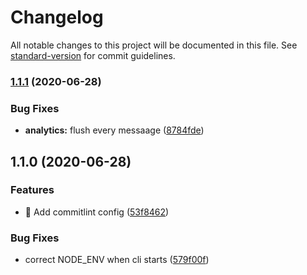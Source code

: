 # Changelog

All notable changes to this project will be documented in this file. See [standard-version](https://github.com/conventional-changelog/standard-version) for commit guidelines.

### [1.1.1](https://github.com/5-27-45/git2wall/compare/v1.1.0...v1.1.1) (2020-06-28)


### Bug Fixes

* **analytics:** flush every messaage ([8784fde](https://github.com/5-27-45/git2wall/commit/8784fdeef972307266afc075dc53739910f714bf))

## 1.1.0 (2020-06-28)


### Features

* 🎸 Add commitlint config ([53f8462](https://github.com/5-27-45/git2wall/commit/53f8462b7c9bb108eedde815a6bfb1e7328ba376))


### Bug Fixes

* correct NODE_ENV when cli starts ([579f00f](https://github.com/5-27-45/git2wall/commit/579f00fe32aa1e480ed6dc6b4bb1699a1b1fa2e8))
